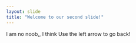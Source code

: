 ```yaml
---
layout: slide
title: "Welcome to our second slide!"
---
```

I am no noob,, I think
Use the left arrow to go back!
